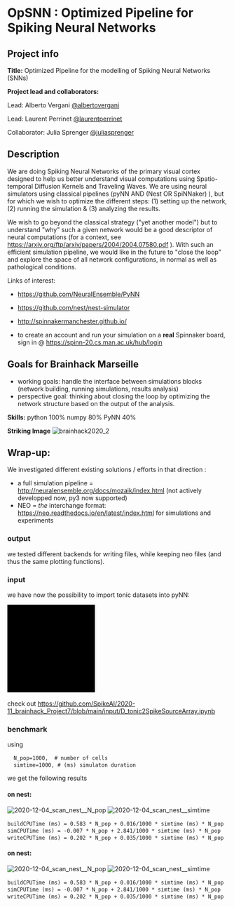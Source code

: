 # OpSNN : Optimized Pipeline for Spiking Neural Networks

## Project info

**Title:**
Optimized Pipeline for the modelling of Spiking Neural Networks (SNNs)

**Project lead and collaborators:**

Lead: Alberto Vergani [@albertovergani](https://github.com/albertovergani)

Lead: Laurent Perrinet [@laurentperrinet](https://github.com/laurentperrinet)

Collaborator: Julia Sprenger [@juliasprenger](https://github.com/juliasprenger)

## Description
We are doing Spiking Neural Networks of the primary visual cortex designed to help us better understand visual computations using Spatio-temporal Diffusion Kernels and Traveling Waves. We are using neural simulators using classical pipelines (pyNN AND (Nest OR SpiNNaker) ), but for which we wish to optimize the different steps: (1) setting up the network, (2) running the
simulation & (3) analyzing the results.

We wish to go beyond the classical strategy ("yet another model") but to understand "why" such a given network would be a good descriptor of neural computations (for a context, see https://arxiv.org/ftp/arxiv/papers/2004/2004.07580.pdf ). With such an efficient simulation pipeline, we would like in the future to "close the loop" and explore the space of all network  configurations, in normal as well as pathological conditions.

Links of interest:

* https://github.com/NeuralEnsemble/PyNN

* https://github.com/nest/nest-simulator

* http://spinnakermanchester.github.io/

* to create an account and run your simulation on a **real** Spinnaker board, sign in @ https://spinn-20.cs.man.ac.uk/hub/login

## Goals for Brainhack Marseille
- working goals: handle the interface between simulations blocks (network building, running simulations, results analysis)
- perspective goal: thinking about closing the loop by optimizing the network structure based on the output of the analysis.

**Skills:**
python 100%
numpy 80%
PyNN 40%

**Striking Image**
![brainhack2020_2](https://user-images.githubusercontent.com/17125783/100328549-ee226f00-2fcc-11eb-84fd-8965dc9a6417.png)


## Wrap-up:

We investigated different existing solutions / efforts in that direction :

 * a full simulation pipeline = http://neuralensemble.org/docs/mozaik/index.html (not actively developped now, py3 now supported)
 * NEO = *the* interchange format: https://neo.readthedocs.io/en/latest/index.html for simulations and experiments


### output

we tested different backends for writing files, while keeping neo files (and thus the same plotting functions).

### input

we have now the possibility to import tonic datasets into pyNN:

<img src="https://github.com/SpikeAI/2020-11_brainhack_Project7/blob/main/input/output/nmnist_spike.gif?raw=true" alt="output spikes" class="bg-primary" width="200px">

check out https://github.com/SpikeAI/2020-11_brainhack_Project7/blob/main/input/D_tonic2SpikeSourceArray.ipynb


### benchmark
using

```
  N_pop=1000,  # number of cells
  simtime=1000, # (ms) simulaton duration
```

we get the following results

#### on nest:

![2020-12-04_scan_nest__N_pop](https://github.com/SpikeAI/2020-11_brainhack_Project7/blob/main/benchmark/2020-12-04_scan_nest_N_pop)
![2020-12-04_scan_nest__simtime](https://github.com/SpikeAI/2020-11_brainhack_Project7/blob/main/benchmark/2020-12-04_scan_nest__simtime.png)

```
buildCPUTime (ms) = 0.583 * N_pop + 0.016/1000 * simtime (ms) * N_pop
simCPUTime (ms) = -0.007 * N_pop + 2.841/1000 * simtime (ms) * N_pop
writeCPUTime (ms) = 0.202 * N_pop + 0.035/1000 * simtime (ms) * N_pop

```
#### on nest:

![2020-12-04_scan_nest__N_pop](https://github.com/SpikeAI/2020-11_brainhack_Project7/blob/main/benchmark/2020-12-04_scan_nest_N_pop)
![2020-12-04_scan_nest__simtime](https://github.com/SpikeAI/2020-11_brainhack_Project7/blob/main/benchmark/2020-12-04_scan_nest__simtime.png)

```
buildCPUTime (ms) = 0.583 * N_pop + 0.016/1000 * simtime (ms) * N_pop
simCPUTime (ms) = -0.007 * N_pop + 2.841/1000 * simtime (ms) * N_pop
writeCPUTime (ms) = 0.202 * N_pop + 0.035/1000 * simtime (ms) * N_pop

```
